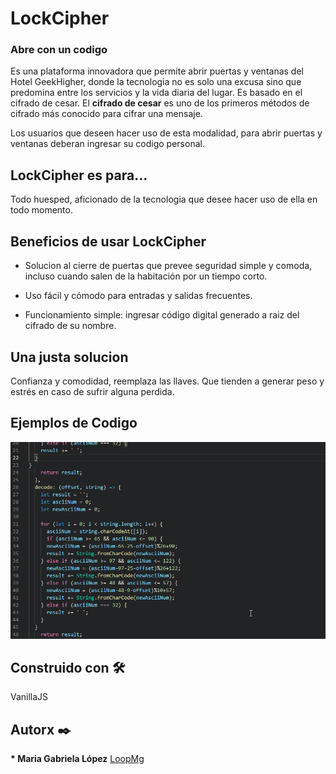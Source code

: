 # LockCipher 
### Abre con un codigo

Es una plataforma innovadora  que permite abrir puertas y ventanas del Hotel GeekHigher, donde la tecnologia no es solo una excusa sino que predomina entre los servicios y la vida diaria del lugar. Es
basado en el cifrado de cesar. El **cifrado de cesar** es uno de los primeros métodos de cifrado más conocido para cifrar una mensaje.

Los usuarios que deseen hacer uso de esta modalidad, para abrir puertas y ventanas deberan ingresar su codigo personal. 

## LockCipher es para...

Todo huesped, aficionado de la tecnologia que desee hacer uso de ella en todo momento. 

## Beneficios de usar LockCipher

+ Solucion al cierre de puertas que prevee seguridad simple y comoda, incluso cuando salen de la habitación por un tiempo corto.

+ Uso fácil y cómodo para entradas y salidas frecuentes.

+ Funcionamiento simple: ingresar código digital generado a raiz del cifrado de su nombre. 

## Una justa solucion 

Confianza y comodidad, reemplaza las llaves. Que tienden a generar peso y estrés en caso de sufrir alguna perdida.

## Ejemplos de Codigo

![Function](function.gif "function decode")

## Construido con 🛠️

VanillaJS

## Autorx ✒️

__* Maria Gabriela López__ [LoopMg](https://gist.github.com/loopMg)
